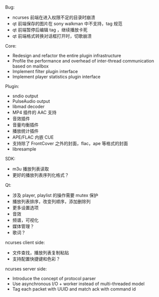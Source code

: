 Bug:

- ncurses 前端在进入权限不足的目录时崩溃
- qt 前端保存的图片在 sony walkman 中不支持，tag 规范
- qt 前端暂停后编辑 tag ，继续播放卡死
- qt 前端格式转换对话框打开时，切歌崩溃

Core:

- Redesign and refactor the entire plugin infrastructure
- Profile the performance and overhead of inter-thread communication based on mailbox
- Implement filter plugin interface
- Implement player statistics plugin interface

Plugin:

- sndio output
- PulseAudio output
- libmad decoder
- MP4 插件的 AAC 支持
- 音效插件
- 音量均衡插件
- 播放统计插件
- APE/FLAC 内嵌 CUE
- 支持除了 FrontCover 之外的封面，flac，ape 等格式的封面
- libresample

SDK:

- m3u 播放列表读取
- 更好的播放列表序列化格式？

Qt:

- 涉及 player, playlist 的操作需要 mutex 保护
- 播放列表排序，改变列顺序，添加删除列
- 更多设置选项
- 音效
- 频谱，可视化
- 媒体管理？
- 歌词？

ncurses client side:

- 文件查找，播放列表复制粘贴
- 支持配置快捷键和色彩？

ncurses server side:

- Introduce the concept of protocol parser
- Use asynchronous I/O + worker instead of multi-threaded model
- Tag each packet with UUID and match ack with command id

